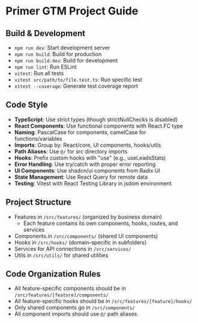 # Primer GTM Project Guide

## Build & Development
- `npm run dev`: Start development server
- `npm run build`: Build for production
- `npm run build:dev`: Build for development
- `npm run lint`: Run ESLint
- `vitest`: Run all tests
- `vitest src/path/to/file.test.ts`: Run specific test
- `vitest --coverage`: Generate test coverage report

## Code Style
- **TypeScript**: Use strict types (though strictNullChecks is disabled)
- **React Components**: Use functional components with React.FC<Props> type
- **Naming**: PascalCase for components, camelCase for functions/variables
- **Imports**: Group by: React/core, UI components, hooks/utils
- **Path Aliases**: Use `@/` for src directory imports
- **Hooks**: Prefix custom hooks with "use" (e.g., useLeadsStats)
- **Error Handling**: Use try/catch with proper error reporting
- **UI Components**: Use shadcn/ui components from Radix UI
- **State Management**: Use React Query for remote data
- **Testing**: Vitest with React Testing Library in jsdom environment

## Project Structure
- Features in `/src/features/` (organized by business domain)
  - Each feature contains its own components, hooks, routes, and services
- Components in `/src/components/` (shared UI components)
- Hooks in `/src/hooks/` (domain-specific in subfolders)
- Services for API connections in `/src/services/`
- Utils in `/src/utils/` for shared utilities

## Code Organization Rules
- All feature-specific components should be in `/src/features/[feature]/components/`
- All feature-specific hooks should be in `/src/features/[feature]/hooks/`
- Only shared components go in `/src/components/`
- All component imports should use `@/` path aliases